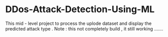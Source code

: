 # DDos-Attack-Detection-Using-ML
This mid - level project to process the uplode dataset and display the predicted attack type . Note : this not completely build , it still working ....... 
